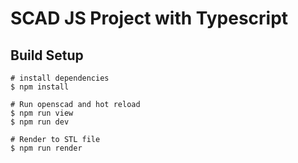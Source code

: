 # SCAD JS Project with Typescript
## Build Setup
```
# install dependencies
$ npm install

# Run openscad and hot reload
$ npm run view
$ npm run dev

# Render to STL file
$ npm run render
```
